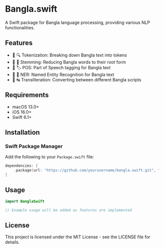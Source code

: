 # Bangla.swift

A Swift package for Bangla language processing, providing various NLP functionalities.

## Features

- 📄️ 🔍 Tokenization: Breaking down Bangla text into tokens
- 📄️ 🌱 Stemming: Reducing Bangla words to their root form
- 📄️ 🏷️ POS: Part of Speech tagging for Bangla text
- 📄️ 🔖 NER: Named Entity Recognition for Bangla text
- 📄️ ↹ Transliteration: Converting between different Bangla scripts

## Requirements

- macOS 13.0+
- iOS 16.0+
- Swift 6.1+

## Installation

### Swift Package Manager

Add the following to your `Package.swift` file:

```swift
dependencies: [
    .package(url: "https://github.com/yourusername/bangla.swift.git", from: "0.0.0")
]
```

## Usage

```swift
import BanglaSwift

// Example usage will be added as features are implemented
```

## License

This project is licensed under the MIT License - see the LICENSE file for details.

